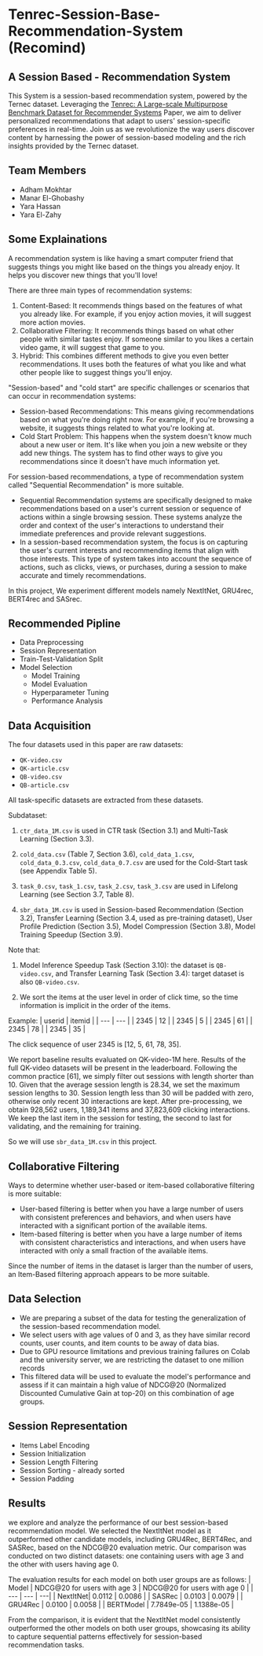 # Tenrec-Session-Base-Recommendation-System (Recomind)

## A Session Based - Recommendation System

This System is a session-based recommendation system, powered by the Ternec dataset. Leveraging the [Tenrec: A Large-scale Multipurpose Benchmark Dataset for Recommender Systems](https://proceedings.neurips.cc/paper_files/paper/2022/file/4ad4fc1528374422dd7a69dea9e72948-Paper-Datasets_and_Benchmarks.pdf) Paper, we aim to deliver personalized recommendations that adapt to users' session-specific preferences in real-time. Join us as we revolutionize the way users discover content by harnessing the power of session-based modeling and the rich insights provided by the Ternec dataset.

## Team Members
- Adham Mokhtar
- Manar El-Ghobashy
- Yara Hassan
- Yara El-Zahy

## Some Explainations

A recommendation system is like having a smart computer friend that suggests things you might like based on the things you already enjoy. It helps you discover new things that you'll love!

There are three main types of recommendation systems:
1. Content-Based: It recommends things based on the features of what you already like. For example, if you enjoy action movies, it will suggest more action movies.
2. Collaborative Filtering: It recommends things based on what other people with similar tastes enjoy. If someone similar to you likes a certain video game, it will suggest that game to you.
3. Hybrid: This combines different methods to give you even better recommendations. It uses both the features of what you like and what other people like to suggest things you'll enjoy.

"Session-based" and "cold start" are specific challenges or scenarios that can occur in recommendation systems:
- Session-based Recommendations: This means giving recommendations based on what you're doing right now. For example, if you're browsing a website, it suggests things related to what you're looking at.
- Cold Start Problem: This happens when the system doesn't know much about a new user or item. It's like when you join a new website or they add new things. The system has to find other ways to give you recommendations since it doesn't have much information yet.

For session-based recommendations, a type of recommendation system called "Sequential Recommendation" is more suitable.

- Sequential Recommendation systems are specifically designed to make recommendations based on a user's current session or sequence of actions within a single browsing session. These systems analyze the order and context of the user's interactions to understand their immediate preferences and provide relevant suggestions.
- In a session-based recommendation system, the focus is on capturing the user's current interests and recommending items that align with those interests. This type of system takes into account the sequence of actions, such as clicks, views, or purchases, during a session to make accurate and timely recommendations.

In this project, We experiment different models namely NextItNet, GRU4rec, BERT4rec and SASrec.

## Recommended Pipline

- Data Preprocessing
- Session Representation
- Train-Test-Validation Split
- Model Selection
    - Model Training
    - Model Evaluation
    - Hyperparameter Tuning
    - Performance Analysis

## Data Acquisition

The four datasets used in this paper are raw datasets:
- `QK-video.csv`
- `QK-article.csv`
- `QB-video.csv`
- `QB-article.csv`

All task-specific datasets are extracted from these datasets.

Subdataset:

1. `ctr_data_1M.csv` is used in CTR task (Section 3.1) and Multi-Task Learning  (Section 3.3).

2. `cold_data.csv` (Table 7, Section 3.6), `cold_data_1.csv`, `cold_data_0.3.csv`, `cold_data_0.7.csv` are used for the Cold-Start task (see Appendix Table 5).

3. `task_0.csv`, `task_1.csv`, `task_2.csv`, `task_3.csv` are used in Lifelong Learning (see Section 3.7, Table 8).

4. `sbr_data_1M.csv` is used in Session-based Recommendation (Section 3.2), Transfer Learning (Section 3.4, used as pre-training dataset), User Profile Prediction (Section 3.5), Model Compression (Section 3.8), Model Training Speedup (Section 3.9).

Note that:

1. Model Inference Speedup Task (Section 3.10): the dataset is `QB-video.csv`, and Transfer Learning Task (Section 3.4): target dataset is also `QB-video.csv`.

2. We sort the items at the user level in order of click time, so the time information is implicit in the order of the items.

Example:
| userid | itemid |
| ---    | ---    |
| 2345   | 12     |
| 2345   | 5      |
| 2345   | 61     |
| 2345   | 78     |
| 2345   | 35     |

The click sequence of user 2345 is [12, 5, 61, 78, 35].

We report baseline results evaluated on QK-video-1M here. Results of the full QK-video
datasets will be present in the leaderboard. Following the common practice [61], we simply filter
out sessions with length shorter than 10. Given that the average session length is 28.34, we set the
maximum session lengths to 30. Session length less than 30 will be padded with zero, otherwise only
recent 30 interactions are kept. After pre-processing, we obtain 928,562 users, 1,189,341 items and
37,823,609 clicking interactions. We keep the last item in the session for testing, the second to last
for validating, and the remaining for training.

So we will use `sbr_data_1M.csv` in this project.



## Collaborative Filtering

Ways to determine whether user-based or item-based collaborative filtering is more suitable:

- User-based filtering is better when you have a large number of users with consistent preferences and behaviors, and when users have interacted with a significant portion of the available items.
- Item-based filtering is better when you have a large number of items with consistent characteristics and interactions, and when users have interacted with only a small fraction of the available items.

Since the number of items in the dataset is larger than the number of users, an Item-Based filtering approach appears to be more suitable.


## Data Selection

- We are preparing a subset of the data for testing the generalization of the session-based recommendation model.
- We select users with age values of 0 and 3, as they have similar record counts, user counts, and item counts to be away of data bias.
- Due to GPU resource limitations and previous training failures on Colab and the university server, we are restricting the dataset to one million records
- This filtered data will be used to evaluate the model's performance and assess if it can maintain a high value of NDCG@20 (Normalized Discounted Cumulative Gain at top-20) on this combination of age groups.

## Session Representation

- Items Label Encoding
- Session Initialization
- Session Length Filtering
- Session Sorting - already sorted
- Session Padding


## Results

we explore and analyze the performance of our best session-based recommendation model. We selected the NextItNet model as it outperformed other candidate models, including GRU4Rec, BERT4Rec, and SASRec, based on the NDCG@20 evaluation metric. Our comparison was conducted on two distinct datasets: one containing users with age 3 and the other with users having age 0.

The evaluation results for each model on both user groups are as follows:
| Model | NDCG@20 for users with age 3 | NDCG@20 for users with age 0 |
| --- | --- | ---|
| NextItNet| 0.0112 | 0.0086 |
| SASRec | 0.0103 | 0.0079 |
| GRU4Rec | 0.0100 | 0.0058 |
| BERTModel | 7.7849e-05 | 1.1388e-05 |

From the comparison, it is evident that the NextItNet model consistently outperformed the other models on both user groups, showcasing its ability to capture sequential patterns effectively for session-based recommendation tasks.











